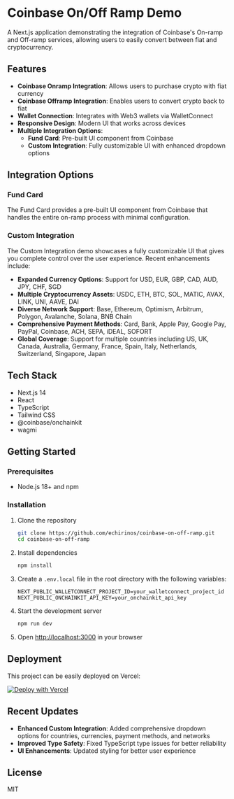 # Coinbase On/Off Ramp Demo

A Next.js application demonstrating the integration of Coinbase's On-ramp and Off-ramp services, allowing users to easily convert between fiat and cryptocurrency.

## Features

- **Coinbase Onramp Integration**: Allows users to purchase crypto with fiat currency
- **Coinbase Offramp Integration**: Enables users to convert crypto back to fiat
- **Wallet Connection**: Integrates with Web3 wallets via WalletConnect
- **Responsive Design**: Modern UI that works across devices
- **Multiple Integration Options**:
  - **Fund Card**: Pre-built UI component from Coinbase
  - **Custom Integration**: Fully customizable UI with enhanced dropdown options

## Integration Options

### Fund Card

The Fund Card provides a pre-built UI component from Coinbase that handles the entire on-ramp process with minimal configuration.

### Custom Integration

The Custom Integration demo showcases a fully customizable UI that gives you complete control over the user experience. Recent enhancements include:

- **Expanded Currency Options**: Support for USD, EUR, GBP, CAD, AUD, JPY, CHF, SGD
- **Multiple Cryptocurrency Assets**: USDC, ETH, BTC, SOL, MATIC, AVAX, LINK, UNI, AAVE, DAI
- **Diverse Network Support**: Base, Ethereum, Optimism, Arbitrum, Polygon, Avalanche, Solana, BNB Chain
- **Comprehensive Payment Methods**: Card, Bank, Apple Pay, Google Pay, PayPal, Coinbase, ACH, SEPA, iDEAL, SOFORT
- **Global Coverage**: Support for multiple countries including US, UK, Canada, Australia, Germany, France, Spain, Italy, Netherlands, Switzerland, Singapore, Japan

## Tech Stack

- Next.js 14
- React
- TypeScript
- Tailwind CSS
- @coinbase/onchainkit
- wagmi

## Getting Started

### Prerequisites

- Node.js 18+ and npm

### Installation

1. Clone the repository

   ```bash
   git clone https://github.com/echirinos/coinbase-on-off-ramp.git
   cd coinbase-on-off-ramp
   ```

2. Install dependencies

   ```bash
   npm install
   ```

3. Create a `.env.local` file in the root directory with the following variables:

   ```
   NEXT_PUBLIC_WALLETCONNECT_PROJECT_ID=your_walletconnect_project_id
   NEXT_PUBLIC_ONCHAINKIT_API_KEY=your_onchainkit_api_key
   ```

4. Start the development server

   ```bash
   npm run dev
   ```

5. Open [http://localhost:3000](http://localhost:3000) in your browser

## Deployment

This project can be easily deployed on Vercel:

[![Deploy with Vercel](https://vercel.com/button)](https://vercel.com/new/clone?repository-url=https%3A%2F%2Fgithub.com%2Fechirinos%2Fcoinbase-on-off-ramp)

## Recent Updates

- **Enhanced Custom Integration**: Added comprehensive dropdown options for countries, currencies, payment methods, and networks
- **Improved Type Safety**: Fixed TypeScript type issues for better reliability
- **UI Enhancements**: Updated styling for better user experience

## License

MIT
